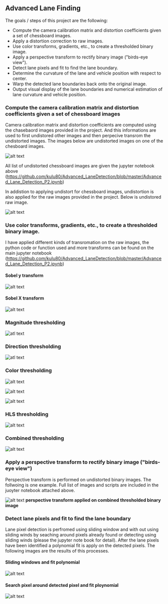 ## Advanced Lane Finding

The goals / steps of this project are the following:

* Compute the camera calibration matrix and distortion coefficients given a set of chessboard images.
* Apply a distortion correction to raw images.
* Use color transforms, gradients, etc., to create a thresholded binary image.
* Apply a perspective transform to rectify binary image ("birds-eye view").
* Detect lane pixels and fit to find the lane boundary.
* Determine the curvature of the lane and vehicle position with respect to center.
* Warp the detected lane boundaries back onto the original image.
* Output visual display of the lane boundaries and numerical estimation of lane curvature and vehicle position.




### Compute the camera calibration matrix and distortion coefficients given a set of chessboard images

Camera calibration matrix and distortion coefficients are computed using the chasebaord images provided in the project. And this informations are used to first undistored other images and then perpecive transrom the undistorted images. The images below are undistorted images on one of the chesboard images.

![alt text](https://github.com/kulu80/Advanced_LaneDetection/blob/master/undist1.chess.png)



All list of undistorted chessboard images are given the jupyter notebook above (https://github.com/kulu80/Advanced_LaneDetection/blob/master/Advanced_Lane_Detection_P2.ipynb)


In addistion to applying undistort for chessboard images, undistortion is also applied for the raw images provided in the project. Below is undistored raw image.

![alt text](https://github.com/kulu80/Advanced_LaneDetection/blob/master/undist_reall.png)


###  Use color transforms, gradients, etc., to create a thresholded binary image.
I have applied different kinds of transromation on the raw images, the python code or function used and more transforms can be found on the main jupyter notebook (https://github.com/kulu80/Advanced_LaneDetection/blob/master/Advanced_Lane_Detection_P2.ipynb)

#### Sobel y transform 

![alt text](https://github.com/kulu80/Advanced_LaneDetection/blob/master/theshold_soble_y.png)

#### Sobel X transform 
![alt text ](https://github.com/kulu80/Advanced_LaneDetection/blob/master/sobel-x_trans.png)

### Magnitude thresholding
![atl text](https://github.com/kulu80/Advanced_LaneDetection/blob/master/threshold_maginitue.png)

### Direction thresholding

![atl text](https://github.com/kulu80/Advanced_LaneDetection/blob/master/theshold_dir.png)

### Color thresholding 
![alt text](https://github.com/kulu80/Advanced_LaneDetection/blob/master/hls_threshold_R.png)

![alt text](https://github.com/kulu80/Advanced_LaneDetection/blob/master/hls_threshold_B.png)

![alt text](https://github.com/kulu80/Advanced_LaneDetection/blob/master/hls_threshold_G.png)

### HLS thresholding

![alt text](https://github.com/kulu80/Advanced_LaneDetection/blob/master/hls_real_threshold_S.png)


### Combined thresholding

![alt text](https://github.com/kulu80/Advanced_LaneDetection/blob/master/combined_hlsand_soblex.png)


### Apply a perspective transform to rectify binary image ("birds-eye view")

Perspective transform is performed on undistorted binary images. The follwoing is one example. Full list of images and scripts are included in the juoyter notebook attached above. 

![alt text](https://github.com/kulu80/Advanced_LaneDetection/blob/master/combined_hls_soblex%2Bpersp.png)
 **perspective transform applied on combined thresholded binary image**
 
 ### Detect lane pixels and fit to find the lane boundary
 
 Lane pixel detection is perfromed using sliding window and with out using sliding winds by seaching around pixels already found or detecting using sliding winds (please the jupyter note book for detail). After the lane pixels have been identified a polynomial fit is apply on the detected pixels. The following images are the results of this processes. 
 
 #### Sliding windows and fit polynomial
 ![alt text](https://github.com/kulu80/Advanced_LaneDetection/blob/master/slidingandpolyfit.png)
 
 #### Search pixel around detected pixel and fit ploynomial 
 ![alt text](https://github.com/kulu80/Advanced_LaneDetection/blob/master/withoutsliding%20and%20ployfit.png)
 
 


